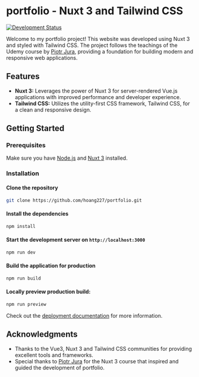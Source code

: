 # portfolio - Nuxt 3 and Tailwind CSS

[![Development Status](https://img.shields.io/badge/status-complete-brightgreen)](https://github.com/hoang227/project-nuxt3-basics-portfolio)

Welcome to my portfolio project! This website was developed using Nuxt 3 and styled with Tailwind CSS. The project follows the teachings of the Udemy course by [Piotr Jura](https://github.com/piotr-jura-udemy), providing a foundation for building modern and responsive web applications.

## Features

- **Nuxt 3:** Leverages the power of Nuxt 3 for server-rendered Vue.js applications with improved performance and developer experience.
- **Tailwind CSS:** Utilizes the utility-first CSS framework, Tailwind CSS, for a clean and responsive design.

## Getting Started

### Prerequisites

Make sure you have [Node.js](https://nodejs.org/) and [Nuxt 3](https://v3.nuxtjs.org/) installed.

### Installation

#### Clone the repository

```bash
git clone https://github.com/hoang227/portfolio.git
```

#### Install the dependencies

```bash
npm install
```

#### Start the development server on `http://localhost:3000`

```bash
npm run dev
```

#### Build the application for production

```bash
npm run build
```

#### Locally preview production build:

```bash
npm run preview
```

Check out the [deployment documentation](https://nuxt.com/docs/getting-started/deployment) for more information.


## Acknowledgments

- Thanks to the Vue3, Nuxt 3 and Tailwind CSS communities for providing excellent tools and frameworks.
- Special thanks to [Piotr Jura](https://github.com/piotr-jura-udemy) for the Nuxt 3 course that inspired and guided the development of portfolio.
